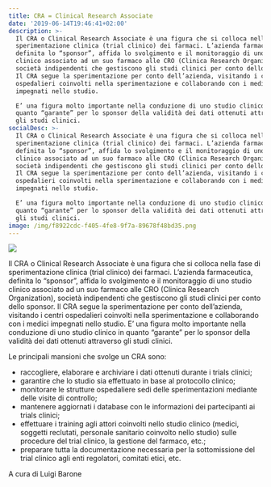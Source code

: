 ```yaml
---
title: CRA = Clinical Research Associate
date: '2019-06-14T19:46:41+02:00'
description: >-
  Il CRA o Clinical Research Associate è una figura che si colloca nella fase di
  sperimentazione clinica (trial clinico) dei farmaci. L’azienda farmaceutica,
  definita lo “sponsor”, affida lo svolgimento e il monitoraggio di uno studio
  clinico associato ad un suo farmaco alle CRO (Clinica Research Organization),
  società indipendenti che gestiscono gli studi clinici per conto dello sponsor.
  Il CRA segue la sperimentazione per conto dell’azienda, visitando i centri
  ospedalieri coinvolti nella sperimentazione e collaborando con i medici
  impegnati nello studio. 

  E’ una figura molto importante nella conduzione di uno studio clinico in
  quanto “garante” per lo sponsor della validità dei dati ottenuti attraverso
  gli studi clinici.
socialDesc: >-
  Il CRA o Clinical Research Associate è una figura che si colloca nella fase di
  sperimentazione clinica (trial clinico) dei farmaci. L’azienda farmaceutica,
  definita lo “sponsor”, affida lo svolgimento e il monitoraggio di uno studio
  clinico associato ad un suo farmaco alle CRO (Clinica Research Organization),
  società indipendenti che gestiscono gli studi clinici per conto dello sponsor.
  Il CRA segue la sperimentazione per conto dell’azienda, visitando i centri
  ospedalieri coinvolti nella sperimentazione e collaborando con i medici
  impegnati nello studio. 

  E’ una figura molto importante nella conduzione di uno studio clinico in
  quanto “garante” per lo sponsor della validità dei dati ottenuti attraverso
  gli studi clinici.
image: /img/f8922cdc-f405-4fe8-9f7a-89678f48bd35.png
---
```

![](/img/f8922cdc-f405-4fe8-9f7a-89678f48bd35.png)

Il CRA o Clinical Research Associate è una figura che si colloca nella fase di sperimentazione clinica (trial clinico) dei farmaci. L’azienda farmaceutica, definita lo “sponsor”, affida lo svolgimento e il monitoraggio di uno studio clinico associato ad un suo farmaco alle CRO (Clinica Research Organization), società indipendenti che gestiscono gli studi clinici per conto dello sponsor. Il CRA segue la sperimentazione per conto dell’azienda, visitando i centri ospedalieri coinvolti nella sperimentazione e collaborando con i medici impegnati nello studio. E’ una figura molto importante nella conduzione di uno studio clinico in quanto “garante” per lo sponsor della validità dei dati ottenuti attraverso gli studi clinici.

Le principali mansioni che svolge un CRA sono:

* raccogliere, elaborare e archiviare i dati ottenuti durante i trials clinici;
* garantire che lo studio sia effettuato in base al protocollo clinico;
* monitorare le strutture ospedaliere sedi delle sperimentazioni mediante delle visite di controllo;
* mantenere aggiornati i database con le informazioni dei partecipanti ai trials clinici;
* effettuare i training agli attori coinvolti nello studio clinico (medici, soggetti reclutati, personale sanitario coinvolto nello studio) sulle procedure del trial clinico, la gestione del farmaco, etc.;
* preparare tutta la documentazione necessaria per la sottomissione del trial clinico agli enti regolatori, comitati etici, etc.

A cura di Luigi Barone
